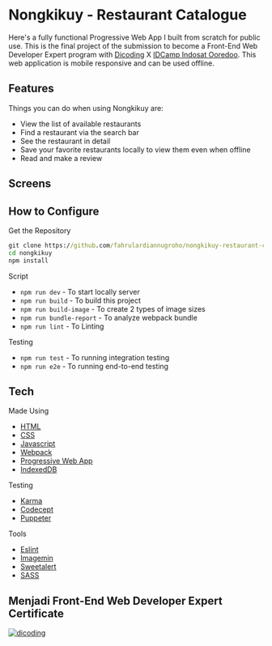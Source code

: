 # Nongkikuy - Restaurant Catalogue
Here's a fully functional Progressive Web App I built from scratch for public use. This is the final project of the submission to become a Front-End Web Developer Expert program with [Dicoding](https://www.dicoding.com/) X [IDCamp Indosat Ooredoo](https://idcamp.indosatooredoo.com/). This web application is mobile responsive and can be used offline.

## Features
Things you can do when using Nongkikuy are:
* View the list of available restaurants
* Find a restaurant via the search bar
* See the restaurant in detail
* Save your favorite restaurants locally to view them even when offline
* Read and make a review

## Screens

## How to Configure
Get the Repository

```cmd
git clone https://github.com/fahrulardiannugroho/nongkikuy-restaurant-catalogue.git
cd nongkikuy
npm install
```

Script
- `npm run dev` - To start locally server
- `npm run build` - To build this project
- `npm run build-image` - To create 2 types of image sizes
- `npm run bundle-report` - To analyze webpack bundle
- `npm run lint` - To Linting

Testing
- `npm run test` - To running integration testing
- `npm run e2e` - To running end-to-end testing

## Tech
Made Using
- [HTML](https://www.w3schools.com/html/)
- [CSS](https://www.w3schools.com/css/)
- [Javascript](https://www.javascript.com/)
- [Webpack](https://webpack.js.org/)
- [Progressive Web App](https://web.dev/progressive-web-apps/)
- [IndexedDB](https://developers.google.com/web/ilt/pwa/working-with-indexeddb)

Testing
- [Karma](https://karma-runner.github.io/latest/index.html)
- [Codecept](https://codecept.io/)
- [Puppeter](https://codecept.io/helpers/Puppeteer/#seeinsource)

Tools
- [Eslint](https://eslint.org/)
- [Imagemin](https://github.com/imagemin/imagemin)
- [Sweetalert](https://sweetalert.js.org/guides/)
- [SASS](https://sass-lang.com/)

## Menjadi Front-End Web Developer Expert Certificate
[![dicoding][1]][2]

[1]: ../master/art-in-repo/mfwde-sertificate.jpg
[2]: https://www.dicoding.com/certificates/L4PQM8LM7ZO1